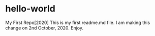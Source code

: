 # hello-world
My First Repo[2020]
This is my first readme.md file. I am making this change on 2nd October, 2020. Enjoy.
